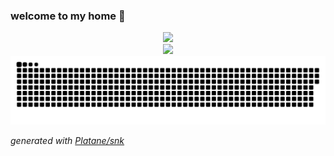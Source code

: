### welcome to my home 👋

<div align="center"> <img height="137px" src="https://github-readme-stats.vercel.app/api?username=wzyRuler&hide_title=true&hide_border=true&show_icons=trueline_height=21&text_color=000&icon_color=000&bg_color=0,ea6161,ffc64d,fffc4d,52fa5a&theme=graywhite" /> </div>

<div align="center"> <img src="https://github-readme-stats.vercel.app/api/top-langs/?username=wzyRuler&hide_title=true&hide_border=true&layout=compact&langs_count=6&text_color=000&icon_color=fff&bg_color=0,52fa5a,4dfcff,c64dff&theme=graywhite" /> </div>

<picture>
  <source media="(prefers-color-scheme: dark)" srcset="https://raw.githubusercontent.com/wzyRuler/wzyRuler/output/github-contribution-grid-snake-dark.svg">
  <source media="(prefers-color-scheme: light)" srcset="https://raw.githubusercontent.com/wzyRuler/wzyRuler/output/github-contribution-grid-snake.svg">
  <img alt="github contribution grid snake animation" src="https://raw.githubusercontent.com/wzyRuler/wzyRuler/output/github-contribution-grid-snake.svg">
</picture>

_generated with [Platane/snk](https://github.com/Platane/snk)_


<!--
**wzyRuler/wzyRuler** is a ✨ _special_ ✨ repository because its `README.md` (this file) appears on your GitHub profile.

Here are some ideas to get you started:

- 🔭 I’m currently working on ...
- 🌱 I’m currently learning ...
- 👯 I’m looking to collaborate on ...
- 🤔 I’m looking for help with ...
- 💬 Ask me about ...
- 📫 How to reach me: ...
- 😄 Pronouns: ...
- ⚡ Fun fact: ...
-->
